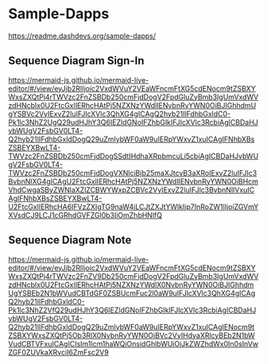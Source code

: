 # Sample-Dapps

https://readme.dashdevs.org/sample-dapps/

## Sequence Diagram Sign-In

https://mermaid-js.github.io/mermaid-live-editor/#/view/eyJjb2RlIjoic2VxdWVuY2VEaWFncmFtXG5cdENocm9tZSBXYWxsZXQtPj4rTWVzc2FnZSBDb250cmFjdDogV2FpdGluZyBmb3IgUmVxdWVzdHNcblx0U2FtcGxlIERhcHAtPj5NZXNzYWdlIENvbnRyYWN0OiBJIGhhdmUgYSBVc2VyIExvZ2luIFJlcXVlc3QhXG4gICAgQ2hyb21lIFdhbGxldC0-Pk1lc3NhZ2UgQ29udHJhY3Q6IEZldGNoIFZhbGlkIFJlcXVlc3RcbiAgICBDaHJvbWUgV2FsbGV0LT4-Q2hyb21lIFdhbGxldDogQ29uZmlybWF0aW9uIERpYWxvZ1xuICAgIFNhbXBsZSBEYXBwLT4-TWVzc2FnZSBDb250cmFjdDogSSdtIHdhaXRpbmcuLi5cbiAgICBDaHJvbWUgV2FsbGV0LT4-TWVzc2FnZSBDb250cmFjdDogVXNlciBjb25maXJtcyB3aXRoIExvZ2luIFJlc3BvbnNlXG4gICAgU2FtcGxlIERhcHAtPj5NZXNzYWdlIENvbnRyYWN0OiBHcmVhdCwgaSByZWNlaXZlZCBWYWxpZCBVc2VyIExvZ2luIFJlc3BvbnNlIVxuICAgIFNhbXBsZSBEYXBwLT4-U2FtcGxlIERhcHA6IFVzZXIgTG9naW4iLCJtZXJtYWlkIjp7InRoZW1lIjoiZGVmYXVsdCJ9LCJ1cGRhdGVFZGl0b3IiOmZhbHNlfQ


## Sequence Diagram Note

https://mermaid-js.github.io/mermaid-live-editor/#/view/eyJjb2RlIjoic2VxdWVuY2VEaWFncmFtXG5cdENocm9tZSBXYWxsZXQtPj4rTWVzc2FnZV9Db250cmFjdDogV2FpdGluZyBmb3IgUmVxdWVzdHNcblx0U2FtcGxlIERhcHAtPj5NZXNzYWdlX0NvbnRyYWN0OiBJIGhhdmUgYSBEb2N1bWVudCBTdGF0ZSBUcmFuc2l0aW9uIFJlcXVlc3QhXG4gICAgQ2hyb21lIFdhbGxldC0-Pk1lc3NhZ2VfQ29udHJhY3Q6IEZldGNoIFZhbGlkIFJlcXVlc3RcbiAgICBDaHJvbWUgV2FsbGV0LT4-Q2hyb21lIFdhbGxldDogQ29uZmlybWF0aW9uIERpYWxvZ1xuICAgIENocm9tZSBXYWxsZXQtPj5Ob3RlX0NvbnRyYWN0OiBVc2VyIHdyaXRlcyBEb2N1bWVudCBTVFxuICAgICIsIm1lcm1haWQiOnsidGhlbWUiOiJkZWZhdWx0In0sInVwZGF0ZUVkaXRvciI6ZmFsc2V9
